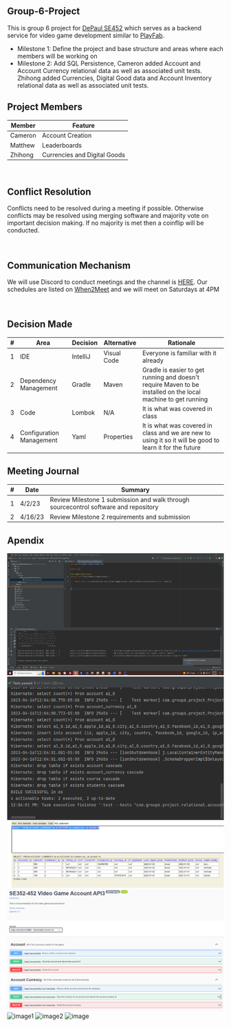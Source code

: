 ## Group-6-Project
This is group 6 project for [DePaul SE452](http://www.cdm.depaul.edu/academics/pages/courseinfo.aspx?Subject=SE&CatalogNbr=452) which serves as a backend service for video game development similar to [PlayFab](https://playfab.com/).
<br>
* Milestone 1: Define the project and base structure and areas where each members will be working on
* Milestone 2: Add SQL Persistence, Cameron added Account and Account Currency relational data as well as associated unit tests. Zhihong added Currencies, Digital Good data and Account Inventory relational data as well as associated unit tests.

## Project Members

| Member | Feature
| ----------- | -----------
| Cameron | Account Creation
| Matthew | Leaderboards
| Zhihong | Currencies and Digital Goods

<br/>

## Conflict Resolution
Conflicts need to be resolved during a meeting if possible. Otherwise conflicts may be resolved using merging software and majority vote on important decision making. If no majority is met then a coinflip will be conducted.

<br/>

## Communication Mechanism
We will use Discord to conduct meetings and the channel is [HERE](https://discord.gg/UEtEBERd).
Our schedules are listed on [When2Meet](https://www.when2meet.com/?19400023-628gl) and we will meet on Saturdays at 4PM

<br/>

## Decision Made
| # | Area  | Decision | Alternative | Rationale
| ----------- | ----------- | --- | --- |--- |
| 1 | IDE | IntelliJ |Visual Code | Everyone is familiar with it already
| 2 | Dependency Management  | Gradle | Maven | Gradle is easier to get running and doesn't require Maven to be installed on the local machine to get running
| 3 | Code  | Lombok | N/A | It is what was covered in class
| 4 | Configuration Management  | Yaml | Properties | It is what was covered in class and we are new to using it so it will be good to learn it for the future

## Meeting Journal
| # | Date | Summary |
| ----------- | ----------- | ---
| 1 | 4/2/23 | Review Milestone 1 submission and walk through sourcecontrol software and repository
| 2 | 4/16/23 | Review Milestone 2 requirements and submission


## Apendix
![Milestone 1 Screenshot](/img/milestone-1.png?raw=true "Milestone 1")
![Milestone 2 Screenshot](/img/milestone-2-account-working-code.png?raw=true "Milestone 2 Working Code")
![Milestone 2 Screenshot](/img/milestone-2-account-database.png?raw=true "Milestone 2 Working Account Data")
![Milestone 2 Screenshot](/img/milestone-3-account-service.png?raw=true "Milestone 3 Working Account Service Layer and Documentation")
![image1](https://user-images.githubusercontent.com/129224800/232379484-9a3e8617-4ed3-42a3-bf19-8901096a57cc.png)
![image2](https://user-images.githubusercontent.com/129224800/232379638-cf8f361d-8205-4dbc-98b8-df54d50be8bb.png)
![image](https://user-images.githubusercontent.com/129224800/232624999-791405cc-7954-441a-a5fd-a9caeb24f867.png)



